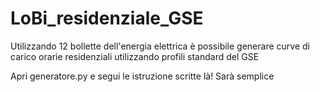 # LoBi_residenziale_GSE
Utilizzando 12 bollette dell'energia elettrica è possibile generare curve di carico orarie residenziali utilizzando profili standard del GSE

Apri generatore.py e segui le istruzione scritte là! Sarà semplice